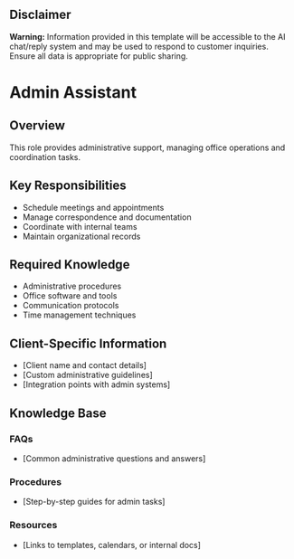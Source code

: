 ## Disclaimer
**Warning:** Information provided in this template will be accessible to the AI chat/reply system and may be used to respond to customer inquiries. Ensure all data is appropriate for public sharing.

# Admin Assistant

## Overview
This role provides administrative support, managing office operations and coordination tasks.

## Key Responsibilities
- Schedule meetings and appointments
- Manage correspondence and documentation
- Coordinate with internal teams
- Maintain organizational records

## Required Knowledge
- Administrative procedures
- Office software and tools
- Communication protocols
- Time management techniques

## Client-Specific Information
- [Client name and contact details]
- [Custom administrative guidelines]
- [Integration points with admin systems]

## Knowledge Base
### FAQs
- [Common administrative questions and answers]

### Procedures
- [Step-by-step guides for admin tasks]

### Resources
- [Links to templates, calendars, or internal docs]